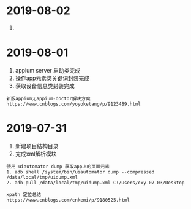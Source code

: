 # 2019-08-02
1. 


# 2019-08-01
1. appium server 启动类完成
2. 操作app元素类关键词封装完成
3. 获取设备信息类封装完成
```新版appium无appium-doctor解决方案
新版appium无appium-doctor解决方案
https://www.cnblogs.com/yoyoketang/p/9123489.html
```

#  2019-07-31
1. 新建项目结构目录
2. 完成xml解析模块
```页面元素获取
使用 uiautomator dump 获取app上的页面元素
1. adb shell /system/bin/uiautomator dump --compressed /data/local/tmp/uidump.xml
2. adb pull /data/local/tmp/uidump.xml C:/Users/cxy-07-03/Desktop 
```
```XPATH定位
xpath 定位总结
https://www.cnblogs.com/cnkemi/p/9180525.html
```
